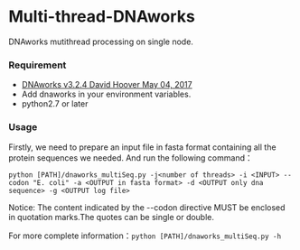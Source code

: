 # Multi-thread-DNAworks
 DNAworks mutithread processing on single node.

### Requirement
- [DNAworks v3.2.4 David Hoover May 04, 2017](https://github.com/davidhoover/DNAWorks)
- Add dnaworks in your environment variables. 
- python2.7 or later

### Usage
Firstly, we need to prepare an input file in fasta format containing all the protein sequences we needed.
 And run the following command：
```shell
python [PATH]/dnaworks_multiSeq.py -j<number of threads> -i <INPUT> --codon "E. coli" -a <OUTPUT in fasta format> -d <OUTPUT only dna sequence> -g <OUTPUT log file>
```
Notice: The content indicated by the --codon directive MUST be enclosed in quotation marks.The quotes can be single or double.

For more complete information：```python [PATH]/dnaworks_multiSeq.py -h ```
